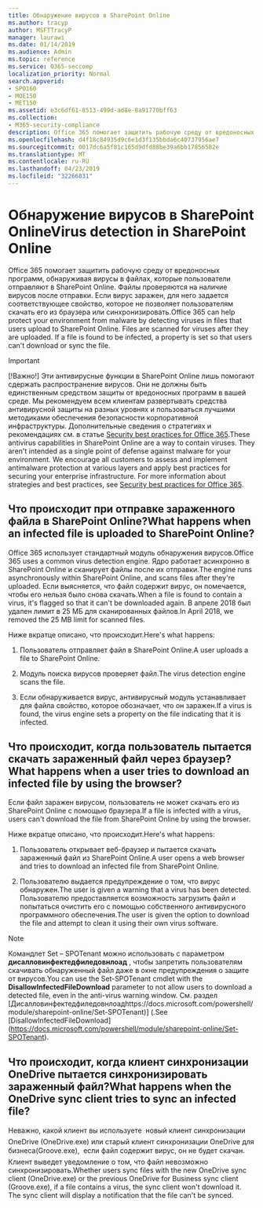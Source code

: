 ```yaml
---
title: Обнаружение вирусов в SharePoint Online
ms.author: tracyp
author: MSFTTracyP
manager: laurawi
ms.date: 01/14/2019
ms.audience: Admin
ms.topic: reference
ms.service: O365-seccomp
localization_priority: Normal
search.appverid:
- SPO160
- MOE150
- MET150
ms.assetid: e3c6df61-8513-499d-ad8e-8a91770bff63
ms.collection:
- M365-security-compliance
description: Office 365 помогает защитить рабочую среду от вредоносных программ, обнаруживая вирусы в файлах, которые пользователи отправляют в SharePoint Online. Файлы проверяются на наличие вирусов после отправки. Если вирус заражен, для него задается соответствующее свойство, которое не позволяет пользователям скачать его из браузера или синхронизировать.
ms.openlocfilehash: d4f18c84935d9c6e1d3f135bbda6c40737956ae7
ms.sourcegitcommit: 0017dc6a5f81c165d9dfd88be39a6bb17856582e
ms.translationtype: MT
ms.contentlocale: ru-RU
ms.lasthandoff: 04/23/2019
ms.locfileid: "32266831"
---
```

# <a name="virus-detection-in-sharepoint-online"></a><span data-ttu-id="9df74-105">Обнаружение вирусов в SharePoint Online</span><span class="sxs-lookup"><span data-stu-id="9df74-105">Virus detection in SharePoint Online</span></span>

<span data-ttu-id="9df74-p102">Office 365 помогает защитить рабочую среду от вредоносных программ, обнаруживая вирусы в файлах, которые пользователи отправляют в SharePoint Online. Файлы проверяются на наличие вирусов после отправки. Если вирус заражен, для него задается соответствующее свойство, которое не позволяет пользователям скачать его из браузера или синхронизировать.</span><span class="sxs-lookup"><span data-stu-id="9df74-p102">Office 365 can help protect your environment from malware by detecting viruses in files that users upload to SharePoint Online. Files are scanned for viruses after they are uploaded. If a file is found to be infected, a property is set so that users can't download or sync the file.</span></span>
  
> [!IMPORTANT]
> <span data-ttu-id="9df74-p103">[!Важно!] Эти антивирусные функции в SharePoint Online лишь помогают сдержать распространение вирусов. Они не должны быть единственным средством защиты от вредоносных программ в вашей среде. Мы рекомендуем всем клиентам развертывать средства антивирусной защиты на разных уровнях и пользоваться лучшими методиками обеспечения безопасности корпоративной инфраструктуры. Дополнительные сведения о стратегиях и рекомендациях см. в статье [Security best practices for Office 365](security-best-practices.md).</span><span class="sxs-lookup"><span data-stu-id="9df74-p103">These antivirus capabilities in SharePoint Online are a way to contain viruses. They aren't intended as a single point of defense against malware for your environment. We encourage all customers to assess and implement antimalware protection at various layers and apply best practices for securing your enterprise infrastructure. For more information about strategies and best practices, see [Security best practices for Office 365](security-best-practices.md).</span></span> 
  
## <a name="what-happens-when-an-infected-file-is-uploaded-to-sharepoint-online"></a><span data-ttu-id="9df74-113">Что происходит при отправке зараженного файла в SharePoint Online?</span><span class="sxs-lookup"><span data-stu-id="9df74-113">What happens when an infected file is uploaded to SharePoint Online?</span></span>

<span data-ttu-id="9df74-114">Office 365 использует стандартный модуль обнаружения вирусов.</span><span class="sxs-lookup"><span data-stu-id="9df74-114">Office 365 uses a common virus detection engine.</span></span> <span data-ttu-id="9df74-115">Ядро работает асинхронно в SharePoint Online и сканирует файлы после их отправки.</span><span class="sxs-lookup"><span data-stu-id="9df74-115">The engine runs asynchronously within SharePoint Online, and scans files after they're uploaded.</span></span> <span data-ttu-id="9df74-116">Если выясняется, что файл содержит вирус, он помечается, чтобы его нельзя было снова скачать.</span><span class="sxs-lookup"><span data-stu-id="9df74-116">When a file is found to contain a virus, it's flagged so that it can't be downloaded again.</span></span> <span data-ttu-id="9df74-117">В апреле 2018 был удален лимит в 25 МБ для сканированных файлов.</span><span class="sxs-lookup"><span data-stu-id="9df74-117">In April 2018, we removed the 25 MB limit for scanned files.</span></span>
  
<span data-ttu-id="9df74-118">Ниже вкратце описано, что происходит.</span><span class="sxs-lookup"><span data-stu-id="9df74-118">Here's what happens:</span></span>
  
1. <span data-ttu-id="9df74-119">Пользователь отправляет файл в SharePoint Online.</span><span class="sxs-lookup"><span data-stu-id="9df74-119">A user uploads a file to SharePoint Online.</span></span>
    
2. <span data-ttu-id="9df74-120">Модуль поиска вирусов проверяет файл.</span><span class="sxs-lookup"><span data-stu-id="9df74-120">The virus detection engine scans the file.</span></span>
    
3. <span data-ttu-id="9df74-121">Если обнаруживается вирус, антивирусный модуль устанавливает для файла свойство, которое обозначает, что он заражен.</span><span class="sxs-lookup"><span data-stu-id="9df74-121">If a virus is found, the virus engine sets a property on the file indicating that it is infected.</span></span>
    
## <a name="what-happens-when-a-user-tries-to-download-an-infected-file-by-using-the-browser"></a><span data-ttu-id="9df74-122">Что происходит, когда пользователь пытается скачать зараженный файл через браузер?</span><span class="sxs-lookup"><span data-stu-id="9df74-122">What happens when a user tries to download an infected file by using the browser?</span></span>

<span data-ttu-id="9df74-123">Если файл заражен вирусом, пользователь не может скачать его из SharePoint Online с помощью браузера.</span><span class="sxs-lookup"><span data-stu-id="9df74-123">If a file is infected with a virus, users can't download the file from SharePoint Online by using the browser.</span></span>
  
<span data-ttu-id="9df74-124">Ниже вкратце описано, что происходит.</span><span class="sxs-lookup"><span data-stu-id="9df74-124">Here's what happens:</span></span>
  
1. <span data-ttu-id="9df74-125">Пользователь открывает веб-браузер и пытается скачать зараженный файл из SharePoint Online.</span><span class="sxs-lookup"><span data-stu-id="9df74-125">A user opens a web browser and tries to download an infected file from SharePoint Online.</span></span>
    
2. <span data-ttu-id="9df74-126">Пользователю выдается предупреждение о том, что вирус обнаружен.</span><span class="sxs-lookup"><span data-stu-id="9df74-126">The user is given a warning that a virus has been detected.</span></span> <span data-ttu-id="9df74-127">Пользователю предоставляется возможность загрузить файл и попытаться очистить его с помощью собственного антивирусного программного обеспечения.</span><span class="sxs-lookup"><span data-stu-id="9df74-127">The user is given the option to download the file and attempt to clean it using their own virus software.</span></span>

> [!NOTE]
> <span data-ttu-id="9df74-128">Командлет Set – SPOTenant можно использовать с параметром **дисалловинфектедфиледовнлоад** , чтобы запретить пользователям скачивать обнаруженный файл даже в окне предупреждения о защите от вирусов.</span><span class="sxs-lookup"><span data-stu-id="9df74-128">You can use the Set-SPOTenant cmdlet with the **DisallowInfectedFileDownload** parameter to not allow users to download a detected file, even in the anti-virus warning window.</span></span> <span data-ttu-id="9df74-129">См. раздел [Дисалловинфектедфиледовнлоадhttps://docs.microsoft.com/powershell/module/sharepoint-online/Set-SPOTenant)] (.</span><span class="sxs-lookup"><span data-stu-id="9df74-129">See [DisallowInfectedFileDownload] (https://docs.microsoft.com/powershell/module/sharepoint-online/Set-SPOTenant).</span></span>
    
## <a name="what-happens-when-the-onedrive-sync-client-tries-to-sync-an-infected-file"></a><span data-ttu-id="9df74-130">Что происходит, когда клиент синхронизации OneDrive пытается синхронизировать зараженный файл?</span><span class="sxs-lookup"><span data-stu-id="9df74-130">What happens when the OneDrive sync client tries to sync an infected file?</span></span>

<span data-ttu-id="9df74-p107">Неважно, какой клиент вы используете  новый клиент синхронизации OneDrive (OneDrive.exe) или старый клиент синхронизации OneDrive для бизнеса(Groove.exe),  если файл содержит вирус, он не будет скачан. Клиент выведет уведомление о том, что файл невозможно синхронизировать.</span><span class="sxs-lookup"><span data-stu-id="9df74-p107">Whether users sync files with the new OneDrive sync client (OneDrive.exe) or the previous OneDrive for Business sync client (Groove.exe), if a file contains a virus, the sync client won't download it. The sync client will display a notification that the file can't be synced.</span></span>
  

